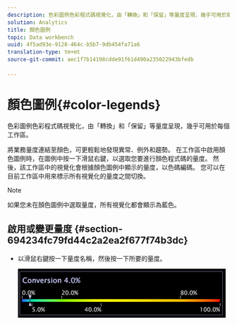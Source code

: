 ```yaml
---
description: 色彩圖例色彩程式碼視覺化，由「轉換」和「保留」等量度呈現，幾乎可用於每個工作區。
solution: Analytics
title: 顏色圖例
topic: Data workbench
uuid: 4f5ad93e-9128-464c-b5b7-9db454fa71a6
translation-type: tm+mt
source-git-commit: aec1f7b14198cdde91f61d490a235022943bfedb

---
```



# 顏色圖例{#color-legends}

色彩圖例色彩程式碼視覺化，由「轉換」和「保留」等量度呈現，幾乎可用於每個工作區。

將業務量度連結至顏色，可更輕鬆地發現異常、例外和趨勢。 在工作區中啟用顏色圖例時，在圖例中按一下滑鼠右鍵，以選取您要進行顏色程式碼的量度。 然後，該工作區中的視覺化會根據顏色圖例中顯示的量度，以色碼編碼。 您可以在目前工作區中用來標示所有視覺化的量度之間切換。

>[!NOTE]
>
>如果您未在顏色圖例中選取量度，所有視覺化都會顯示為藍色。

## 啟用或變更量度 {#section-694234fc79fd44c2a2ea2f677f74b3dc}

* 以滑鼠右鍵按一下量度名稱，然後按一下所要的量度。

   ![](assets/lgd_ColorLegend.png)

